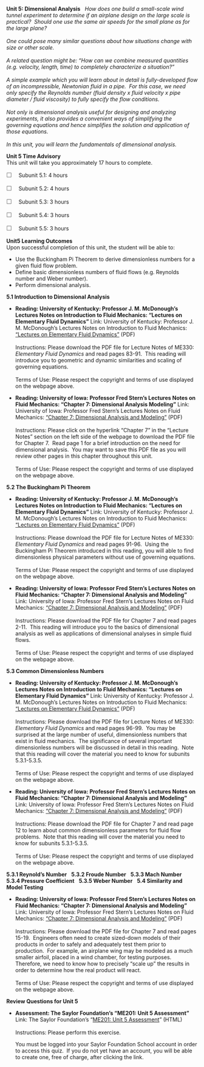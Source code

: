 **Unit 5: Dimensional Analysis** <span id="5"></span> 
*How does one build a small-scale wind tunnel experiment to determine if
an airplane design on the large scale is practical?  Should one use the
same air speeds for the small plane as for the large plane?  
    
 One could pose many similar questions about how situations change with
size or other scale.  
    
 A related question might be: “How can we combine measured quantities
(e.g. velocity, length, time) to completely characterize a situation?”  
    
 A simple example which you will learn about in detail is
fully-developed flow of an incompressible, Newtonian fluid in a pipe. 
For this case, we need only specify the Reynolds number (fluid density x
fluid velocity x pipe diameter / fluid viscosity) to fully specify the
flow conditions.  
    
 Not only is dimensional analysis useful for designing and analyzing
experiments, it also provides a convenient ways of simplifying the
governing equations and hence simplifies the solution and application of
those equations.  
    
 In this unit, you will learn the fundamentals of dimensional analysis.*

**Unit 5 Time Advisory**  
This unit will take you approximately 17 hours to complete.  
  
 <span
style="color: rgb(85, 85, 85); font-family: 'Myriad Pro', 'Gill Sans', 'Gill Sans MT', Calibri, sans-serif; font-size: 16px; line-height: 21px; text-align: left; -webkit-text-size-adjust: none; ">☐
   </span>Subunit 5.1: 4 hours  
  
 <span
style="color: rgb(85, 85, 85); font-family: 'Myriad Pro', 'Gill Sans', 'Gill Sans MT', Calibri, sans-serif; font-size: 16px; line-height: 21px; text-align: left; -webkit-text-size-adjust: none; ">☐
   </span>Subunit 5.2: 4 hours  
  
 <span
style="color: rgb(85, 85, 85); font-family: 'Myriad Pro', 'Gill Sans', 'Gill Sans MT', Calibri, sans-serif; font-size: 16px; line-height: 21px; text-align: left; -webkit-text-size-adjust: none; ">☐
   </span>Subunit 5.3: 3 hours  
  
 <span
style="color: rgb(85, 85, 85); font-family: 'Myriad Pro', 'Gill Sans', 'Gill Sans MT', Calibri, sans-serif; font-size: 16px; line-height: 21px; text-align: left; -webkit-text-size-adjust: none; ">☐
   </span>Subunit 5.4: 3 hours  
  
 <span
style="color: rgb(85, 85, 85); font-family: 'Myriad Pro', 'Gill Sans', 'Gill Sans MT', Calibri, sans-serif; font-size: 16px; line-height: 21px; text-align: left; -webkit-text-size-adjust: none; ">☐
   </span>Subunit 5.5: 3 hours

**Unit5 Learning Outcomes**  
Upon successful completion of this unit, the student will be able to:  
-   Use the Buckingham Pi Theorem to derive dimensionless numbers for a
    given fluid flow problem.
-   Define basic dimensionless numbers of fluid flows (e.g. Reynolds
    number and Weber number).
-   Perform dimensional analysis. 

**5.1 Introduction to Dimensional Analysis** <span id="5.1"></span> 
-   **Reading: University of Kentucky: Professor J. M. McDonough’s
    Lectures Notes on Introduction to Fluid Mechanics: “Lectures on
    Elementary Fluid Dynamics”**
    Link: University of Kentucky: Professor J. M. McDonough’s Lectures
    Notes on Introduction to Fluid Mechanics: [“Lectures on Elementary
    Fluid
    Dynamics”](http://www.engr.uky.edu/~acfd/lecturenotes1.html) (PDF)  
        
     Instructions: Please download the PDF file for Lecture Notes of
    ME330: *Elementary Fluid Dynamics* and read pages 83-91.  This
    reading will introduce you to geometric and dynamic similarities and
    scaling of governing equations.  
        
     Terms of Use: Please respect the copyright and terms of use
    displayed on the webpage above.

-   **Reading: University of Iowa: Professor Fred Stern’s Lectures Notes
    on Fluid Mechanics: “Chapter 7: Dimensional Analysis Modeling”**
    Link: University of Iowa: Professor Fred Stern’s Lectures Notes on
    Fluid Mechanics: [“Chapter 7: Dimensional Analysis and
    Modeling”](http://www.engineering.uiowa.edu/~fluids/) (PDF)  
        
     Instructions: Please click on the hyperlink “Chapter 7” in the
    “Lecture Notes” section on the left side of the webpage to download
    the PDF file for Chapter 7.  Read page 1 for a brief introduction on
    the need for dimensional analysis.  You may want to save this PDF
    file as you will review other pages in this chapter throughout this
    unit.  
        
     Terms of Use: Please respect the copyright and terms of use
    displayed on the webpage above.

**5.2 The Buckingham Pi Theorem** <span id="5.2"></span> 
-   **Reading: University of Kentucky: Professor J. M. McDonough’s
    Lectures Notes on Introduction to Fluid Mechanics: “Lectures on
    Elementary Fluid Dynamics”**
    Link: University of Kentucky: Professor J. M. McDonough’s Lectures
    Notes on Introduction to Fluid Mechanics: [“Lectures on Elementary
    Fluid
    Dynamics”](http://www.engr.uky.edu/~acfd/lecturenotes1.html) (PDF)  
        
     Instructions: Please download the PDF file for Lecture Notes of
    ME330: *Elementary Fluid Dynamics* and read pages 91-96.  Using the
    Buckingham Pi Theorem introduced in this reading, you will able to
    find dimensionless physical parameters without use of governing
    equations.  
        
     Terms of Use: Please respect the copyright and terms of use
    displayed on the webpage above.

-   **Reading: University of Iowa: Professor Fred Stern’s Lectures Notes
    on Fluid Mechanics: “Chapter 7: Dimensional Analysis and Modeling”**
    Link: University of Iowa: Professor Fred Stern’s Lectures Notes on
    Fluid Mechanics: [“Chapter 7: Dimensional Analysis and
    Modeling”](http://www.engineering.uiowa.edu/~fluids/) (PDF)  
        
     Instructions: Please download the PDF file for Chapter 7 and read
    pages 2-11.  This reading will introduce you to the basics of
    dimensional analysis as well as applications of dimensional analyses
    in simple fluid flows.  
        
     Terms of Use: Please respect the copyright and terms of use
    displayed on the webpage above.

**5.3 Common Dimensionless Numbers** <span id="5.3"></span> 
-   **Reading: University of Kentucky: Professor J. M. McDonough’s
    Lectures Notes on Introduction to Fluid Mechanics: “Lectures on
    Elementary Fluid Dynamics”**
    Link: University of Kentucky: Professor J. M. McDonough’s Lectures
    Notes on Introduction to Fluid Mechanics: [“Lectures on Elementary
    Fluid
    Dynamics”](http://www.engr.uky.edu/~acfd/lecturenotes1.html) (PDF)  
        
     Instructions: Please download the PDF file for Lecture Notes of
    ME330: *Elementary Fluid Dynamics* and read pages 96-99.  You may be
    surprised at the large number of useful, dimensionless numbers that
    exist in fluid mechanics.  The significance of several important
    dimensionless numbers will be discussed in detail in this reading. 
    Note that this reading will cover the material you need to know for
    subunits 5.3.1-5.3.5.  
        
     Terms of Use: Please respect the copyright and terms of use
    displayed on the webpage above. 

-   **Reading: University of Iowa: Professor Fred Stern’s Lectures Notes
    on Fluid Mechanics: “Chapter 7: Dimensional Analysis and Modeling”**
    Link: University of Iowa: Professor Fred Stern’s Lectures Notes on
    Fluid Mechanics: [“Chapter 7: Dimensional Analysis and
    Modeling”](http://www.engineering.uiowa.edu/~fluids/) (PDF)  
        
     Instructions: Please download the PDF file for Chapter 7 and read
    page 12 to learn about common dimensionless parameters for fluid
    flow problems.  Note that this reading will cover the material you
    need to know for subunits 5.3.1-5.3.5.  
        
     Terms of Use: Please respect the copyright and terms of use
    displayed on the webpage above.  

**5.3.1 Reynold’s Number** <span id="5.3.1"></span> 
**5.3.2 Froude Number** <span id="5.3.2"></span> 
**5.3.3 Mach Number** <span id="5.3.3"></span> 
**5.3.4 Pressure Coefficient** <span id="5.3.4"></span> 
**5.3.5 Weber Number** <span id="5.3.5"></span> 
**5.4 Similarity and Model Testing** <span id="5.4"></span> 
-   **Reading: University of Iowa: Professor Fred Stern’s Lectures Notes
    on Fluid Mechanics: “Chapter 7: Dimensional Analysis and Modeling”**
    Link: University of Iowa: Professor Fred Stern’s Lectures Notes on
    Fluid Mechanics: [“Chapter 7: Dimensional Analysis and
    Modeling”](http://www.engineering.uiowa.edu/~fluids/) (PDF)  
        
     Instructions: Please download the PDF file for Chapter 7 and read
    pages 15-19.  Engineers often need to create sized-down models of
    their products in order to safely and adequately test them prior to
    production.  For example, an airplane wing may be modeled as a much
    smaller airfoil, placed in a wind chamber, for testing purposes. 
    Therefore, we need to know how to precisely “scale up” the results
    in order to determine how the real product will react.  
        
     Terms of Use: Please respect the copyright and terms of use
    displayed on the webpage above.

**Review Questions for Unit 5** <span id="5.5"></span> 
-   **Assessment: The Saylor Foundation’s “ME201: Unit 5 Assessment”**
    Link: The Saylor Foundation’s “[ME201: Unit 5
    Assessment](http://school.saylor.org/mod/quiz/view.php?id=971)”
    (HTML)  
        
     Instructions: Please perform this exercise.   
      
     You must be logged into your Saylor Foundation School account in
    order to access this quiz.  If you do not yet have an account, you
    will be able to create one, free of charge, after clicking the
    link. 


